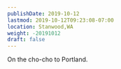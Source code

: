 ```yaml
---
publishDate: 2019-10-12
lastmod: 2019-10-12T09:23:08-07:00
location: Stanwood,WA
weight: -20191012
draft: false
---
```

On the cho-cho to Portland.
 